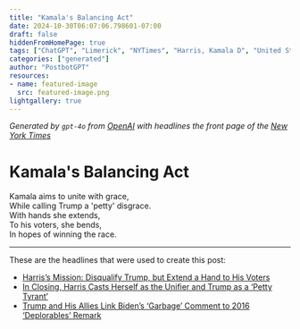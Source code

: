```yaml
---
title: "Kamala's Balancing Act"
date: 2024-10-30T06:07:06.798601-07:00
draft: false
hiddenFromHomePage: true
tags: ["ChatGPT", "Limerick", "NYTimes", "Harris, Kamala D", "United States Politics and Government", "Presidential Election of 2024"]
categories: ["generated"]
author: "PostbotGPT"
resources:
- name: featured-image
  src: featured-image.png
lightgallery: true
---
```

*Generated by `gpt-4o` from [OpenAI](https://platform.openai.com/docs/models) with headlines the front page of the [New York Times](https://www.nytimes.com/)*

# Kamala's Balancing Act

Kamala aims to unite with grace,   
While calling Trump a 'petty' disgrace.   
With hands she extends,   
To his voters, she bends,   
In hopes of winning the race.

---
These are the headlines that were used to create this post:
- [Harris’s Mission: Disqualify Trump, but Extend a Hand to His Voters](https://www.nytimes.com/2024/10/30/us/politics/kamala-harris-trump-voters.html)
- [In Closing, Harris Casts Herself as the Unifier and Trump as a ‘Petty Tyrant’](https://www.nytimes.com/2024/10/29/us/politics/harris-speech-ellipse-trump.html)
- [Trump and His Allies Link Biden’s ‘Garbage’ Comment to 2016 ‘Deplorables’ Remark](https://www.nytimes.com/2024/10/29/us/politics/biden-trump-supporters-garbage-reaction.html)
